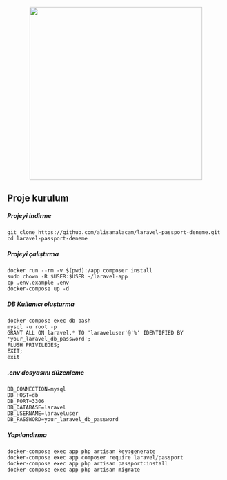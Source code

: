 <p align="center"><img src="https://res.cloudinary.com/dtfbvvkyp/image/upload/v1566331377/laravel-logolockup-cmyk-red.svg" width="400"></p>

## Proje kurulum

##### Projeyi indirme
```
git clone https://github.com/alisanalacam/laravel-passport-deneme.git
cd laravel-passport-deneme
```

##### Projeyi çalıştırma
```
docker run --rm -v $(pwd):/app composer install
sudo chown -R $USER:$USER ~/laravel-app
cp .env.example .env
docker-compose up -d
```

##### DB Kullanıcı oluşturma
```
docker-compose exec db bash
mysql -u root -p
GRANT ALL ON laravel.* TO 'laraveluser'@'%' IDENTIFIED BY 'your_laravel_db_password';
FLUSH PRIVILEGES;
EXIT;
exit
```

##### .env dosyasını düzenleme
```
DB_CONNECTION=mysql
DB_HOST=db
DB_PORT=3306
DB_DATABASE=laravel
DB_USERNAME=laraveluser
DB_PASSWORD=your_laravel_db_password
```


##### Yapılandırma
```
docker-compose exec app php artisan key:generate
docker-compose exec app composer require laravel/passport
docker-compose exec app php artisan passport:install
docker-compose exec app php artisan migrate
```

